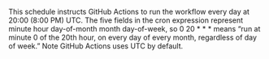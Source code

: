 This schedule instructs GitHub Actions to run the workflow every day at 20:00 (8:00 PM) UTC. 
The five fields in the cron expression represent minute hour day-of-month month day-of-week, so 0 20 * * * means 
“run at minute 0 of the 20th hour, on every day of every month, regardless of day of week.” 
Note GitHub Actions uses UTC by default.
